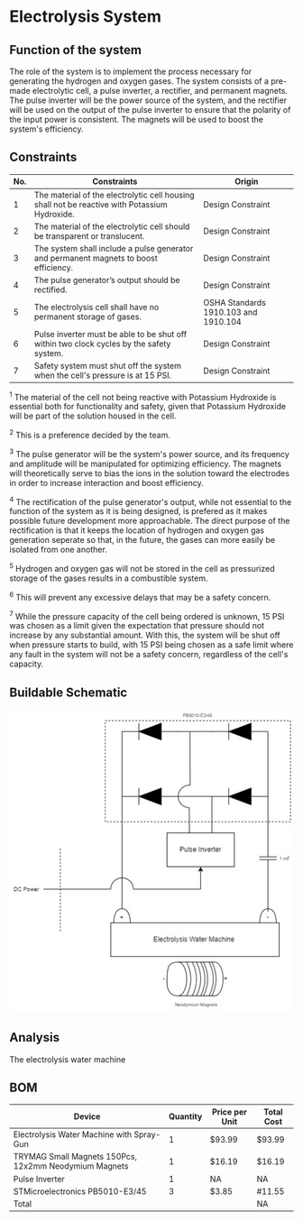 # Electrolysis System
## Function of the system
The role of the system is to implement the process necessary for generating the hydrogen and oxygen gases. The system consists of a pre-made electrolytic cell, a pulse inverter, a rectifier, and permanent magnets. The pulse inverter will be the power source of the system, and the rectifier will be used on the output of the pulse inverter to ensure that the polarity of the input power is consistent. The magnets will be used to boost the system's efficiency.

## Constraints
| No. | Constraints                                                                                   | Origin                               |
| --- | --------------------------------------------------------------------------------------------- | ------------------------------------ |
| 1   | The material of the electrolytic cell housing shall not be reactive with Potassium Hydroxide. | Design Constraint                    |
| 2   | The material of the electrolytic cell should be transparent or translucent.                   | Design Constraint                    |
| 3   | The system shall include a pulse generator and permanent magnets to boost efficiency.         | Design Constraint                    |
| 4   | The pulse generator’s output should be rectified.                                             | Design Constraint                    |
| 5   | The electrolysis cell shall have no permanent storage of gases.                               | OSHA Standards 1910.103 and 1910.104 |
| 6   | Pulse inverter must be able to be shut off within two clock cycles by the safety system.      | Design Constraint                    |
| 7   | Safety system must shut off the system when the cell's pressure is at 15 PSI.                 | Design Constraint                    |


<sup>1</sup>
The material of the cell not being reactive with Potassium Hydroxide is essential both for functionality and safety, given that Potassium Hydroxide will be part of the solution housed in the cell.

<sup>2</sup>
This is a preference decided by the team.

<sup>3</sup>
The pulse generator will be the system's power source, and its frequency and amplitude will be manipulated for optimizing efficiency. The magnets will theoretically serve to bias the ions in the solution toward the electrodes in order to increase interaction and boost efficiency.

<sup>4</sup>
The rectification of the pulse generator's output, while not essential to the function of the system as it is being designed, is prefered as it makes possible future development more approachable. The direct purpose of the rectification is that it keeps the location of hydrogen and oxygen gas generation seperate so that, in the future, the gases can more easily be isolated from one another.

<sup>5</sup>
Hydrogen and oxygen gas will not be stored in the cell as pressurized storage of the gases results in a combustible system.

<sup>6</sup>
This will prevent any excessive delays that may be a safety concern.

<sup>7</sup>
While the pressure capacity of the cell being ordered is unknown, 15 PSI was chosen as a limit given the expectation that pressure should not increase by any substantial amount. With this, the system will be shut off when pressure starts to build,  with 15 PSI being chosen as a safe limit where any fault in the system will not be a safety concern, regardless of the cell's capacity.


## Buildable Schematic
![image](/Documentation/Images/Controller_System/Conceptual/Electrolysis_System.jpg)


## Analysis
The electrolysis water machine


## BOM
| Device                                                | Quantity | Price per Unit | Total Cost |
| ----------------------------------------------------- | -------- | -------------- | ---------- |
| Electrolysis Water Machine with Spray-Gun             | 1        | $93.99         | $93.99     |
| TRYMAG Small Magnets 150Pcs, 12x2mm Neodymium Magnets | 1        | $16.19         | $16.19     |
| Pulse Inverter                                        | 1        | NA             | NA         |
| STMicroelectronics PB5010-E3/45                       | 3        | $3.85          | #11.55     |
| Total                                                 |          |                | NA         |
